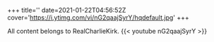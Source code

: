+++
title=''
date=2021-01-22T04:56:52Z
cover='https://i.ytimg.com/vi/nG2qaajSyrY/hqdefault.jpg'
+++

All content belongs to RealCharlieKirk.
{{< youtube nG2qaajSyrY >}}
